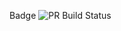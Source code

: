 Badge ![PR Build Status](https://github.com/Henry0811111/Intro-Slutuppgift/actions/workflows/pull_request_check.yml/badge.svg)
